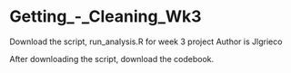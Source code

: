# Getting_-_Cleaning_Wk3

Download the script, run_analysis.R for week 3 project
Author is Jlgrieco

After downloading the script, download the codebook.
